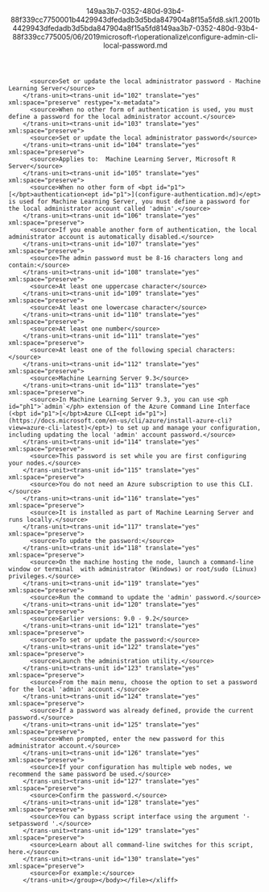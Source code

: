 <?xml version="1.0"?><xliff version="1.2" xmlns="urn:oasis:names:tc:xliff:document:1.2" xmlns:xsi="http://www.w3.org/2001/XMLSchema-instance" xsi:schemaLocation="urn:oasis:names:tc:xliff:document:1.2 xliff-core-1.2-transitional.xsd"><file datatype="xml" original="configure-admin-cli-local-password.md" source-language="en-US" target-language="en-US"><header><tool tool-id="mdxliff" tool-name="mdxliff" tool-version="1.0-1931010" tool-company="Microsoft" /><xliffext:skl_file_name xmlns:xliffext="urn:microsoft:content:schema:xliffextensions">149aa3b7-0352-480d-93b4-88f339cc7750001b4429943dfedadb3d5bda847904a8f15a5fd8.skl</xliffext:skl_file_name><xliffext:version xmlns:xliffext="urn:microsoft:content:schema:xliffextensions">1.2</xliffext:version><xliffext:ms.openlocfilehash xmlns:xliffext="urn:microsoft:content:schema:xliffextensions">001b4429943dfedadb3d5bda847904a8f15a5fd8</xliffext:ms.openlocfilehash><xliffext:ms.sourcegitcommit xmlns:xliffext="urn:microsoft:content:schema:xliffextensions">149aa3b7-0352-480d-93b4-88f339cc7750</xliffext:ms.sourcegitcommit><xliffext:ms.lasthandoff xmlns:xliffext="urn:microsoft:content:schema:xliffextensions">05/06/2019</xliffext:ms.lasthandoff><xliffext:ms.openlocfilepath xmlns:xliffext="urn:microsoft:content:schema:xliffextensions">microsoft-r\operationalize\configure-admin-cli-local-password.md</xliffext:ms.openlocfilepath></header><body><group id="content" extype="content"><trans-unit id="101" translate="yes" xml:space="preserve" restype="x-metadata">
          <source>Set or update the local administrator password - Machine Learning Server</source>
        </trans-unit><trans-unit id="102" translate="yes" xml:space="preserve" restype="x-metadata">
          <source>When no other form of authentication is used, you must define a password for the local administrator account.</source>
        </trans-unit><trans-unit id="103" translate="yes" xml:space="preserve">
          <source>Set or update the local administrator password</source>
        </trans-unit><trans-unit id="104" translate="yes" xml:space="preserve">
          <source>Applies to:  Machine Learning Server, Microsoft R Server</source>
        </trans-unit><trans-unit id="105" translate="yes" xml:space="preserve">
          <source>When no other form of <bpt id="p1">[</bpt>authentication<ept id="p1">](configure-authentication.md)</ept> is used for Machine Learning Server, you must define a password for the local administrator account called 'admin'.</source>
        </trans-unit><trans-unit id="106" translate="yes" xml:space="preserve">
          <source>If you enable another form of authentication, the local administrator account is automatically disabled.</source>
        </trans-unit><trans-unit id="107" translate="yes" xml:space="preserve">
          <source>The admin password must be 8-16 characters long and contain:</source>
        </trans-unit><trans-unit id="108" translate="yes" xml:space="preserve">
          <source>At least one uppercase character</source>
        </trans-unit><trans-unit id="109" translate="yes" xml:space="preserve">
          <source>At least one lowercase character</source>
        </trans-unit><trans-unit id="110" translate="yes" xml:space="preserve">
          <source>At least one number</source>
        </trans-unit><trans-unit id="111" translate="yes" xml:space="preserve">
          <source>At least one of the following special characters:</source>
        </trans-unit><trans-unit id="112" translate="yes" xml:space="preserve">
          <source>Machine Learning Server 9.3</source>
        </trans-unit><trans-unit id="113" translate="yes" xml:space="preserve">
          <source>In Machine Learning Server 9.3, you can use <ph id="ph1">`admin`</ph> extension of the Azure Command Line Interface (<bpt id="p1">[</bpt>Azure CLI<ept id="p1">](https://docs.microsoft.com/en-us/cli/azure/install-azure-cli?view=azure-cli-latest)</ept>) to set up and manage your configuration, including updating the local 'admin' account password.</source>
        </trans-unit><trans-unit id="114" translate="yes" xml:space="preserve">
          <source>This password is set while you are first configuring your nodes.</source>
        </trans-unit><trans-unit id="115" translate="yes" xml:space="preserve">
          <source>You do not need an Azure subscription to use this CLI.</source>
        </trans-unit><trans-unit id="116" translate="yes" xml:space="preserve">
          <source>It is installed as part of Machine Learning Server and runs locally.</source>
        </trans-unit><trans-unit id="117" translate="yes" xml:space="preserve">
          <source>To update the password:</source>
        </trans-unit><trans-unit id="118" translate="yes" xml:space="preserve">
          <source>On the machine hosting the node, launch a command-line window or terminal  with administrator (Windows) or root/sudo (Linux) privileges.</source>
        </trans-unit><trans-unit id="119" translate="yes" xml:space="preserve">
          <source>Run the command to update the 'admin' password.</source>
        </trans-unit><trans-unit id="120" translate="yes" xml:space="preserve">
          <source>Earlier versions: 9.0 - 9.2</source>
        </trans-unit><trans-unit id="121" translate="yes" xml:space="preserve">
          <source>To set or update the password:</source>
        </trans-unit><trans-unit id="122" translate="yes" xml:space="preserve">
          <source>Launch the administration utility.</source>
        </trans-unit><trans-unit id="123" translate="yes" xml:space="preserve">
          <source>From the main menu, choose the option to set a password for the local 'admin' account.</source>
        </trans-unit><trans-unit id="124" translate="yes" xml:space="preserve">
          <source>If a password was already defined, provide the current password.</source>
        </trans-unit><trans-unit id="125" translate="yes" xml:space="preserve">
          <source>When prompted, enter the new password for this administrator account.</source>
        </trans-unit><trans-unit id="126" translate="yes" xml:space="preserve">
          <source>If your configuration has multiple web nodes, we recommend the same password be used.</source>
        </trans-unit><trans-unit id="127" translate="yes" xml:space="preserve">
          <source>Confirm the password.</source>
        </trans-unit><trans-unit id="128" translate="yes" xml:space="preserve">
          <source>You can bypass script interface using the argument '-setpassword '.</source>
        </trans-unit><trans-unit id="129" translate="yes" xml:space="preserve">
          <source>Learn about all command-line switches for this script, here.</source>
        </trans-unit><trans-unit id="130" translate="yes" xml:space="preserve">
          <source>For example:</source>
        </trans-unit></group></body></file></xliff>